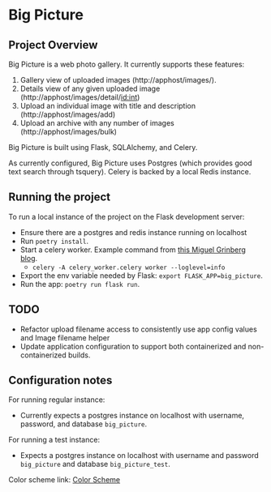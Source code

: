 # Big Picture

## Project Overview

Big Picture is a web photo gallery. It currently supports these features:

1) Gallery view of uploaded images (http://apphost/images/).
2) Details view of any given uploaded image (http://apphost/images/detail/<id:int>)
3) Upload an individual image with title and description (http://apphost/images/add)
4) Upload an archive with any number of images (http://apphost/images/bulk)

Big Picture is built using Flask, SQLAlchemy, and Celery.

As currently configured, Big Picture uses Postgres (which provides good text search through tsquery). Celery is backed by a local Redis instance.

## Running the project

To run a local instance of the project on the Flask development server:

* Ensure there are a postgres and redis instance running on localhost
* Run `poetry install`.
* Start a celery worker. Example command from [this Miguel Grinberg blog](https://blog.miguelgrinberg.com/post/celery-and-the-flask-application-factory-pattern).
	* `celery -A celery_worker.celery worker --loglevel=info`
* Export the env variable needed by Flask: `export FLASK_APP=big_picture`.
* Run the app: `poetry run flask run`.

## TODO

* Refactor upload filename access to consistently use app config values and Image filename helper
* Update application configuration to support both containerized and non-containerized builds.

## Configuration notes

For running regular instance:

* Currently expects a postgres instance on localhost with username, password, and database `big_picture`.

For running a test instance:

* Expects a postgres instance on localhost with username and password `big_picture` and database `big_picture_test`.

Color scheme link: [Color Scheme](https://coolors.co/16bac5-5fbff9-efe9f4-171d1c-5863f8)
